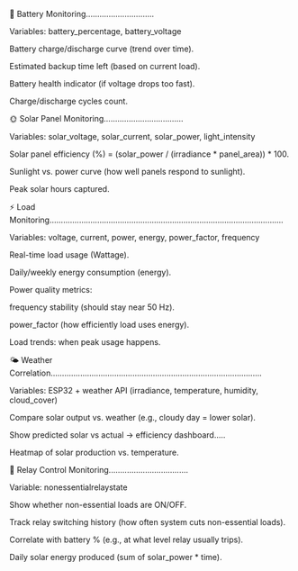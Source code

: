 🔋 Battery Monitoring..............................

Variables: battery_percentage, battery_voltage

Battery charge/discharge curve (trend over time).

Estimated backup time left (based on current load).

Battery health indicator (if voltage drops too fast).

Charge/discharge cycles count.


🌞 Solar Panel Monitoring...................................

Variables: solar_voltage, solar_current, solar_power, light_intensity

Solar panel efficiency (%) = (solar_power / (irradiance * panel_area)) * 100.

Sunlight vs. power curve (how well panels respond to sunlight).

Peak solar hours captured.



⚡ Load Monitoring.......................................................................................................

Variables: voltage, current, power, energy, power_factor, frequency

Real-time load usage (Wattage).

Daily/weekly energy consumption (energy).

Power quality metrics:

frequency stability (should stay near 50 Hz).

power_factor (how efficiently load uses energy).

Load trends: when peak usage happens.





🌤 Weather Correlation.............................................................................................

Variables: ESP32 + weather API (irradiance, temperature, humidity, cloud_cover)

Compare solar output vs. weather (e.g., cloudy day = lower solar).

Show predicted solar vs actual → efficiency dashboard.....

Heatmap of solar production vs. temperature.









🔌 Relay Control Monitoring...................................

Variable: nonessentialrelaystate

Show whether non-essential loads are ON/OFF.

Track relay switching history (how often system cuts non-essential loads).

Correlate with battery % (e.g., at what level relay usually trips).




Daily solar energy produced (sum of solar_power * time).
